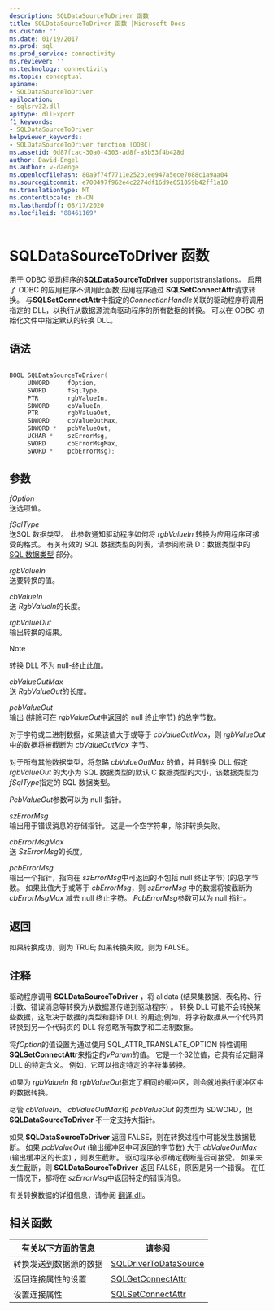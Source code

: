 ```yaml
---
description: SQLDataSourceToDriver 函数
title: SQLDataSourceToDriver 函数 |Microsoft Docs
ms.custom: ''
ms.date: 01/19/2017
ms.prod: sql
ms.prod_service: connectivity
ms.reviewer: ''
ms.technology: connectivity
ms.topic: conceptual
apiname:
- SQLDataSourceToDriver
apilocation:
- sqlsrv32.dll
apitype: dllExport
f1_keywords:
- SQLDataSourceToDriver
helpviewer_keywords:
- SQLDataSourceToDriver function [ODBC]
ms.assetid: 0d87fcac-30a0-4303-ad8f-a5b53f4b428d
author: David-Engel
ms.author: v-daenge
ms.openlocfilehash: 80a9f74f7711e252b1ee947a5ece7088c1a9aa04
ms.sourcegitcommit: e700497f962e4c2274df16d9e651059b42ff1a10
ms.translationtype: MT
ms.contentlocale: zh-CN
ms.lasthandoff: 08/17/2020
ms.locfileid: "88461169"
---
```

# <a name="sqldatasourcetodriver-function"></a>SQLDataSourceToDriver 函数
用于 ODBC 驱动程序的**SQLDataSourceToDriver** supportstranslations。 启用了 ODBC 的应用程序不调用此函数;应用程序通过 **SQLSetConnectAttr**请求转换。 与**SQLSetConnectAttr**中指定的*ConnectionHandle*关联的驱动程序将调用指定的 DLL，以执行从数据源流向驱动程序的所有数据的转换。 可以在 ODBC 初始化文件中指定默认的转换 DLL。  
  
## <a name="syntax"></a>语法  
  
```cpp  
  
BOOL SQLDataSourceToDriver(  
     UDWORD     fOption,  
     SWORD      fSqlType,  
     PTR        rgbValueIn,  
     SDWORD     cbValueIn,  
     PTR        rgbValueOut,  
     SDWORD     cbValueOutMax,  
     SDWORD *   pcbValueOut,  
     UCHAR *    szErrorMsg,  
     SWORD      cbErrorMsgMax,  
     SWORD *    pcbErrorMsg);  
```  
  
## <a name="arguments"></a>参数  
 *fOption*  
 送选项值。  
  
 *fSqlType*  
 送SQL 数据类型。 此参数通知驱动程序如何将 *rgbValueIn* 转换为应用程序可接受的格式。 有关有效的 SQL 数据类型的列表，请参阅附录 D：数据类型中的 [SQL 数据类型](../../../odbc/reference/appendixes/sql-data-types.md) 部分。  
  
 *rgbValueIn*  
 送要转换的值。  
  
 *cbValueIn*  
 送 *RgbValueIn*的长度。  
  
 *rgbValueOut*  
 输出转换的结果。  
  
> [!NOTE]  
>  转换 DLL 不为 null-终止此值。  
  
 *cbValueOutMax*  
 送 *RgbValueOut*的长度。  
  
 *pcbValueOut*  
 输出 (排除可在 *rgbValueOut*中返回的 null 终止字节) 的总字节数。  
  
 对于字符或二进制数据，如果该值大于或等于 *cbValueOutMax*，则 *rgbValueOut* 中的数据将被截断为 *cbValueOutMax* 字节。  
  
 对于所有其他数据类型，将忽略 *cbValueOutMax* 的值，并且转换 DLL 假定 *rgbValueOut* 的大小为 SQL 数据类型的默认 C 数据类型的大小，该数据类型为 *fSqlType*指定的 SQL 数据类型。  
  
 *PcbValueOut*参数可以为 null 指针。  
  
 *szErrorMsg*  
 输出用于错误消息的存储指针。 这是一个空字符串，除非转换失败。  
  
 *cbErrorMsgMax*  
 送 *SzErrorMsg*的长度。  
  
 *pcbErrorMsg*  
 输出一个指针，指向在 *szErrorMsg*中可返回的不包括 null 终止字节)  (的总字节数。 如果此值大于或等于 *cbErrorMsg*，则 *szErrorMsg* 中的数据将被截断为 *cbErrorMsgMax* 减去 null 终止字符。 *PcbErrorMsg*参数可以为 null 指针。  
  
## <a name="returns"></a>返回  
 如果转换成功，则为 TRUE; 如果转换失败，则为 FALSE。  
  
## <a name="comments"></a>注释  
 驱动程序调用 **SQLDataSourceToDriver** ，将 alldata (结果集数据、表名称、行计数、错误消息等转换为从数据源传递到驱动程序) 。 转换 DLL 可能不会转换某些数据，这取决于数据的类型和翻译 DLL 的用途;例如，将字符数据从一个代码页转换到另一个代码页的 DLL 将忽略所有数字和二进制数据。  
  
 将*fOption*的值设置为通过使用 SQL_ATTR_TRANSLATE_OPTION 特性调用**SQLSetConnectAttr**来指定的*vParam*的值。 它是一个32位值，它具有给定翻译 DLL 的特定含义。 例如，它可以指定特定的字符集转换。  
  
 如果为 *rgbValueIn* 和 *rgbValueOut*指定了相同的缓冲区，则会就地执行缓冲区中的数据转换。  
  
 尽管 *cbValueIn*、 *cbValueOutMax*和 *pcbValueOut* 的类型为 SDWORD，但 **SQLDataSourceToDriver** 不一定支持大指针。  
  
 如果 **SQLDataSourceToDriver** 返回 FALSE，则在转换过程中可能发生数据截断。 如果 *pcbValueOut* (输出缓冲区中可返回的字节数) 大于 *cbValueOutMax* (输出缓冲区的长度) ，则发生截断。 驱动程序必须确定截断是否可接受。 如果未发生截断，则 **SQLDataSourceToDriver** 返回 FALSE，原因是另一个错误。 在任一情况下，都将在 *szErrorMsg*中返回特定的错误消息。  
  
 有关转换数据的详细信息，请参阅 [翻译 dll](../../../odbc/reference/develop-app/translation-dlls.md)。  
  
## <a name="related-functions"></a>相关函数  
  
|有关以下方面的信息|请参阅|  
|---------------------------|---------|  
|转换发送到数据源的数据|[SQLDriverToDataSource](../../../odbc/reference/syntax/sqldrivertodatasource-function.md)|  
|返回连接属性的设置|[SQLGetConnectAttr](../../../odbc/reference/syntax/sqlgetconnectattr-function.md)|  
|设置连接属性|[SQLSetConnectAttr](../../../odbc/reference/syntax/sqlsetconnectattr-function.md)|
